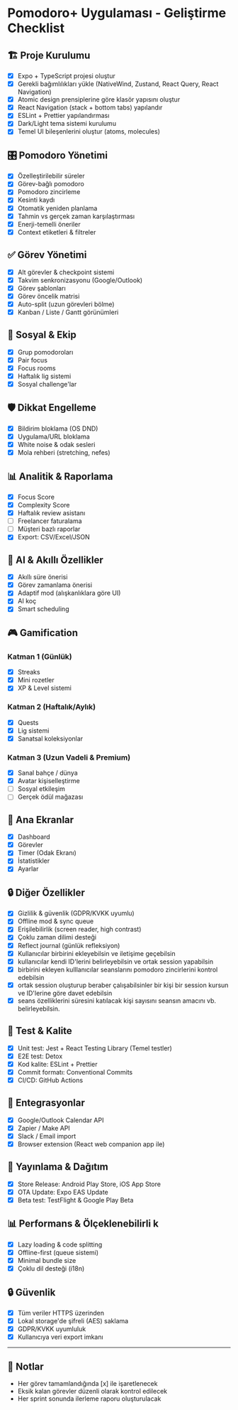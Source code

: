 # Pomodoro+ Uygulaması - Geliştirme Checklist

## 🏗️ Proje Kurulumu

- [x] Expo + TypeScript projesi oluştur
- [x] Gerekli bağımlılıkları yükle (NativeWind, Zustand, React Query, React Navigation)
- [x] Atomic design prensiplerine göre klasör yapısını oluştur
- [x] React Navigation (stack + bottom tabs) yapılandır
- [x] ESLint + Prettier yapılandırması
- [x] Dark/Light tema sistemi kurulumu
- [x] Temel UI bileşenlerini oluştur (atoms, molecules)

## 🎛️ Pomodoro Yönetimi

- [x] Özelleştirilebilir süreler
- [x] Görev-bağlı pomodoro
- [x] Pomodoro zincirleme
- [x] Kesinti kaydı
- [x] Otomatik yeniden planlama
- [x] Tahmin vs gerçek zaman karşılaştırması
- [x] Enerji-temelli öneriler
- [x] Context etiketleri & filtreler

## ✅ Görev Yönetimi

- [x] Alt görevler & checkpoint sistemi
- [x] Takvim senkronizasyonu (Google/Outlook)
- [x] Görev şablonları
- [x] Görev öncelik matrisi
- [x] Auto-split (uzun görevleri bölme)
- [x] Kanban / Liste / Gantt görünümleri

## 👥 Sosyal & Ekip

- [x] Grup pomodoroları
- [x] Pair focus
- [x] Focus rooms
- [x] Haftalık lig sistemi
- [x] Sosyal challenge'lar

## 🛡️ Dikkat Engelleme

- [x] Bildirim bloklama (OS DND)
- [x] Uygulama/URL bloklama
- [x] White noise & odak sesleri
- [x] Mola rehberi (stretching, nefes)

## 📊 Analitik & Raporlama

- [x] Focus Score
- [x] Complexity Score
- [x] Haftalık review asistanı
- [ ] Freelancer faturalama
- [ ] Müşteri bazlı raporlar
- [x] Export: CSV/Excel/JSON

## 🤖 AI & Akıllı Özellikler

- [x] Akıllı süre önerisi
- [x] Görev zamanlama önerisi
- [x] Adaptif mod (alışkanlıklara göre UI)
- [x] AI koç
- [x] Smart scheduling

## 🎮 Gamification

### Katman 1 (Günlük)

- [x] Streaks
- [x] Mini rozetler
- [x] XP & Level sistemi

### Katman 2 (Haftalık/Aylık)

- [x] Quests
- [x] Lig sistemi
- [x] Sanatsal koleksiyonlar

### Katman 3 (Uzun Vadeli & Premium)

- [x] Sanal bahçe / dünya
- [x] Avatar kişiselleştirme
- [ ] Sosyal etkileşim
- [ ] Gerçek ödül mağazası

## 📱 Ana Ekranlar

- [x] Dashboard
- [x] Görevler
- [x] Timer (Odak Ekranı)
- [x] İstatistikler
- [x] Ayarlar

## 🔒 Diğer Özellikler

- [x] Gizlilik & güvenlik (GDPR/KVKK uyumlu)
- [x] Offline mod & sync queue
- [x] Erişilebilirlik (screen reader, high contrast)
- [x] Çoklu zaman dilimi desteği
- [x] Reflect journal (günlük refleksiyon)
- [x] Kullanıcılar birbirini ekleyebilsin ve iletişime geçebilsin
- [x] kullanıcılar kendi ID'lerini belirleyebilsin ve ortak session yapabilsin
- [x] birbirini ekleyen kulllanıcılar seanslarını pomodoro zincirlerini kontrol edebilsin
- [x] ortak session oluşturup beraber çalışabilsinler bir kişi bir session kursun ve ID'lerine göre davet edebilsin
- [x] seans özelliklerini süresini katılacak kişi sayısını seansın amacını vb. belirleyebilsin.

## 🧪 Test & Kalite

- [x] Unit test: Jest + React Testing Library (Temel testler)
- [x] E2E test: Detox
- [x] Kod kalite: ESLint + Prettier
- [x] Commit formatı: Conventional Commits
- [x] CI/CD: GitHub Actions

## 🔌 Entegrasyonlar

- [x] Google/Outlook Calendar API
- [x] Zapier / Make API
- [x] Slack / Email import
- [x] Browser extension (React web companion app ile)

## 🚀 Yayınlama & Dağıtım

- [x] Store Release: Android Play Store, iOS App Store
- [x] OTA Update: Expo EAS Update
- [x] Beta test: TestFlight & Google Play Beta

## 📊 Performans & Ölçeklenebilirli k

- [x] Lazy loading & code splitting
- [x] Offline-first (queue sistemi)
- [x] Minimal bundle size
- [x] Çoklu dil desteği (i18n)

## 🔒 Güvenlik

- [x] Tüm veriler HTTPS üzerinden
- [x] Lokal storage'de şifreli (AES) saklama
- [x] GDPR/KVKK uyumluluk
- [x] Kullanıcıya veri export imkanı

---

## 📝 Notlar

- Her görev tamamlandığında [x] ile işaretlenecek
- Eksik kalan görevler düzenli olarak kontrol edilecek
- Her sprint sonunda ilerleme raporu oluşturulacak
